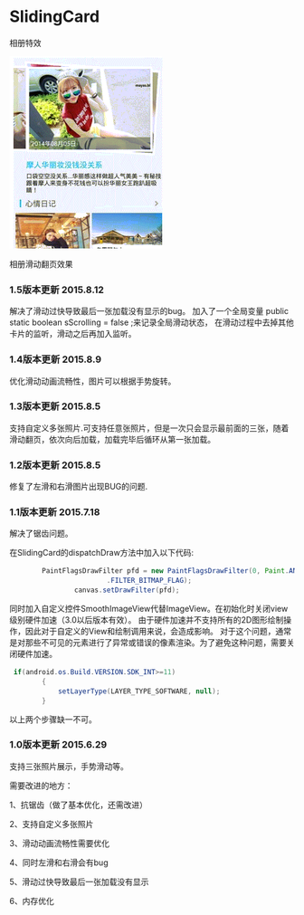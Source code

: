 # SlidingCard
相册特效

![Showcase](screen.gif)

相册滑动翻页效果

### 1.5版本更新 2015.8.12

解决了滑动过快导致最后一张加载没有显示的bug。
加入了一个全局变量 public static boolean sScrolling = false ;来记录全局滑动状态，
在滑动过程中去掉其他卡片的监听，滑动之后再加入监听。

### 1.4版本更新 2015.8.9

优化滑动动画流畅性，图片可以根据手势旋转。

### 1.3版本更新 2015.8.5

支持自定义多张照片.可支持任意张照片，但是一次只会显示最前面的三张，随着滑动翻页，依次向后加载，加载完毕后循环从第一张加载。


### 1.2版本更新 2015.8.5

修复了左滑和右滑图片出现BUG的问题.


### 1.1版本更新 2015.7.18

解决了锯齿问题。

在SlidingCard的dispatchDraw方法中加入以下代码:

```java
        PaintFlagsDrawFilter pfd = new PaintFlagsDrawFilter(0, Paint.ANTI_ALIAS_FLAG|Paint
        				.FILTER_BITMAP_FLAG);
        		canvas.setDrawFilter(pfd);
```

同时加入自定义控件SmoothImageView代替ImageView。在初始化时关闭view级别硬件加速（3.0以后版本有效）。
由于硬件加速并不支持所有的2D图形绘制操作，因此对于自定义的View和绘制调用来说，会造成影响。
对于这个问题，通常是对那些不可见的元素进行了异常或错误的像素渲染。为了避免这种问题，需要关闭硬件加速。

```java
 if(android.os.Build.VERSION.SDK_INT>=11)
        {
            setLayerType(LAYER_TYPE_SOFTWARE, null);
        }
```

以上两个步骤缺一不可。


### 1.0版本更新 2015.6.29

支持三张照片展示，手势滑动等。

需要改进的地方：

1、抗锯齿（做了基本优化，还需改进）

2、支持自定义多张照片

3、滑动动画流畅性需要优化

4、同时左滑和右滑会有bug

5、滑动过快导致最后一张加载没有显示

6、内存优化